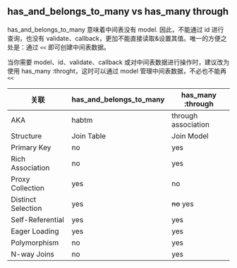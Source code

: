 ## has_and_belongs_to_many vs has_many through

has_and_belongs_to_many 意味着中间表没有 model. 因此，不能通过 id 进行查询，也没有 validate、callback，更加不能直接读取&设置其值。唯一的方便之处是：通过 `<<` 即可创建中间表数据。

当你需要 model、id、validate、callback 或对中间表数据进行操作时，建议改为使用 has_many :throght，这时可以通过 model 管理中间表数据，不必也不能再 `<<`


| 关联      | has_and_belongs_to_many | has_many :through |
|--                |--                       |----               |
| AKA | habtm      | through association|
| Structure        | Join Table | Join Model|
| Primary Key | no | yes|
| Rich Association | no | yes|
| Proxy Collection | yes| no|
| Distinct Selection | yes | ~~no~~ yes|
| Self-Referential | yes | yes|
| Eager Loading | yes| yes|
| Polymorphism |  no | yes|
| N-way Joins | no | yes |
